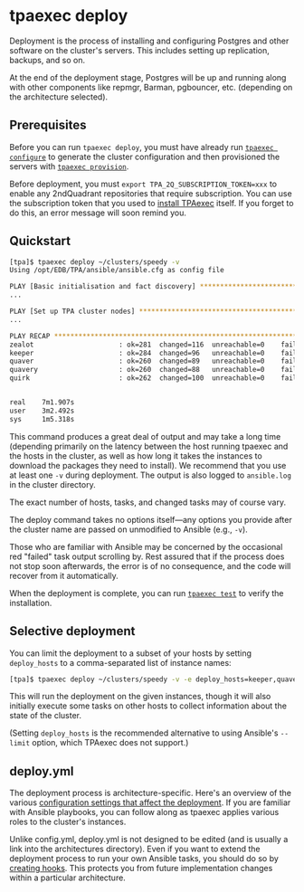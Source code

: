 # tpaexec deploy

Deployment is the process of installing and configuring Postgres and
other software on the cluster's servers. This includes setting up
replication, backups, and so on.

At the end of the deployment stage, Postgres will be up and running
along with other components like repmgr, Barman, pgbouncer, etc.
(depending on the architecture selected).

## Prerequisites

Before you can run `tpaexec deploy`, you must have already run
[`tpaexec configure`](tpaexec-configure.md) to generate the cluster
configuration and then provisioned the servers with
[`tpaexec provision`](tpaexec-provision.md).

Before deployment, you must
`export TPA_2Q_SUBSCRIPTION_TOKEN=xxx` to enable any 2ndQuadrant
repositories that require subscription. You can use the subscription
token that you used to [install TPAexec](INSTALL.md) itself. If you
forget to do this, an error message will soon remind you.

## Quickstart

```bash
[tpa]$ tpaexec deploy ~/clusters/speedy -v
Using /opt/EDB/TPA/ansible/ansible.cfg as config file

PLAY [Basic initialisation and fact discovery] ***************************************
...

PLAY [Set up TPA cluster nodes] ******************************************************
...

PLAY RECAP ***************************************************************************
zealot                     : ok=281  changed=116  unreachable=0    failed=0   
keeper                     : ok=284  changed=96   unreachable=0    failed=0   
quaver                     : ok=260  changed=89   unreachable=0    failed=0   
quavery                    : ok=260  changed=88   unreachable=0    failed=0   
quirk                      : ok=262  changed=100  unreachable=0    failed=0   


real    7m1.907s
user    3m2.492s
sys     1m5.318s
```

This command produces a great deal of output and may take a long time
(depending primarily on the latency between the host running tpaexec and
the hosts in the cluster, as well as how long it takes the instances to
download the packages they need to install). We recommend that you use
at least one `-v` during deployment. The output is also logged to
`ansible.log` in the cluster directory.

The exact number of hosts, tasks, and changed tasks may of course vary.

The deploy command takes no options itself—any options you provide after
the cluster name are passed on unmodified to Ansible (e.g., `-v`).

Those who are familiar with Ansible may be concerned by the occasional
red "failed" task output scrolling by. Rest assured that if the process
does not stop soon afterwards, the error is of no consequence, and the
code will recover from it automatically.

When the deployment is complete, you can run
[`tpaexec test`](tpaexec-test.md) to verify the installation.


## Selective deployment

You can limit the deployment to a subset of your hosts by setting
`deploy_hosts` to a comma-separated list of instance names:

```bash
[tpa]$ tpaexec deploy ~/clusters/speedy -v -e deploy_hosts=keeper,quaver
```

This will run the deployment on the given instances, though it will also
initially execute some tasks on other hosts to collect information about
the state of the cluster.

(Setting `deploy_hosts` is the recommended alternative to using
Ansible's `--limit` option, which TPAexec does not support.)

## deploy.yml

The deployment process is architecture-specific. Here's an overview of
the various
[configuration settings that affect the deployment](configure-instance.md).
If you are familiar with Ansible playbooks, you can follow along as
tpaexec applies various roles to the cluster's instances.

Unlike config.yml, deploy.yml is not designed to be edited (and is
usually a link into the architectures directory). Even if you want to
extend the deployment process to run your own Ansible tasks, you should
do so by [creating hooks](tpaexec-hooks.md). This protects you from
future implementation changes within a particular architecture.
